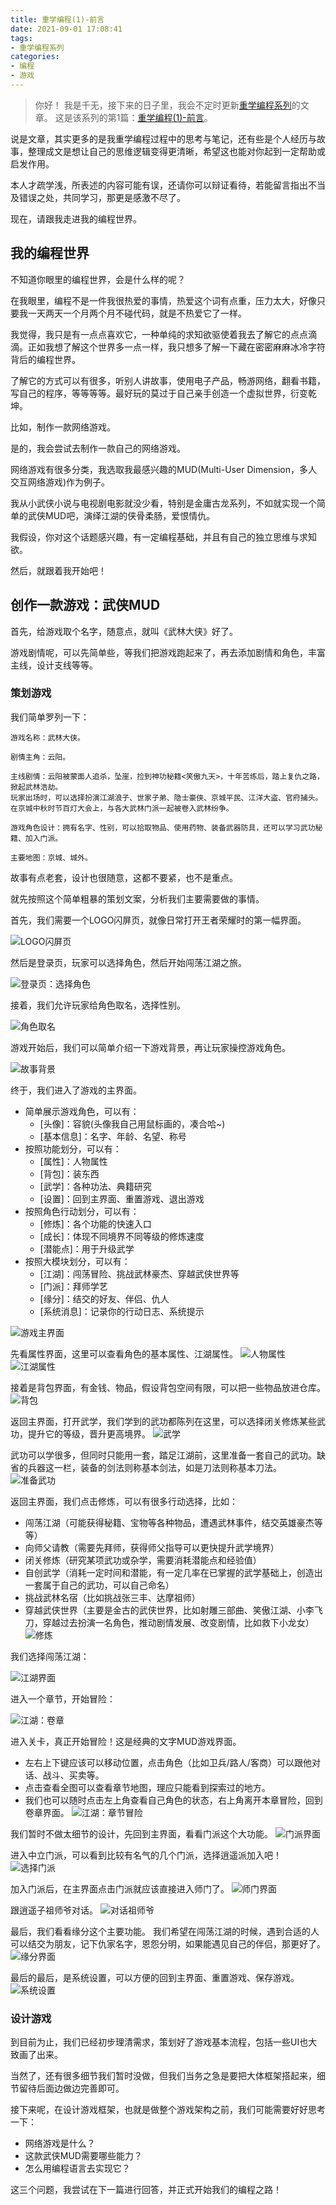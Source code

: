 ```yaml
---
title: 重学编程(1)-前言
date: 2021-09-01 17:08:41
tags:
- 重学编程系列
categories:
- 编程
- 游戏
---
```


>你好！
我是千无，接下来的日子里，我会不定时更新[重学编程系列](https://miyoosan.github.io/article/tags/重学编程系列/)的文章。
这是该系列的第1篇：[重学编程(1)-前言](https://miyoosan.github.io/article/2021/09/01/programming-1/)。

说是文章，其实更多的是我重学编程过程中的思考与笔记，还有些是个人经历与故事，整理成文是想让自己的思维逻辑变得更清晰，希望这也能对你起到一定帮助或启发作用。

本人才疏学浅，所表述的内容可能有误，还请你可以辩证看待，若能留言指出不当及错误之处，共同学习，那更是感激不尽了。

现在，请跟我走进我的编程世界。

## 我的编程世界

不知道你眼里的编程世界，会是什么样的呢？

在我眼里，编程不是一件我很热爱的事情，热爱这个词有点重，压力太大，好像只要我一天两天一个月两个月不碰代码，就是不热爱它了一样。

我觉得，我只是有一点点喜欢它，一种单纯的求知欲驱使着我去了解它的点点滴滴。正如我想了解这个世界多一点一样，我只想多了解一下藏在密密麻麻冰冷字符背后的编程世界。

了解它的方式可以有很多，听别人讲故事，使用电子产品，畅游网络，翻看书籍，写自己的程序，等等等等。最好玩的莫过于自己亲手创造一个虚拟世界，衍变乾坤。

比如，制作一款网络游戏。

是的，我会尝试去制作一款自己的网络游戏。

网络游戏有很多分类，我选取我最感兴趣的MUD(Multi-User Dimension，多人交互网络游戏)作为例子。

我从小武侠小说与电视剧电影就没少看，特别是金庸古龙系列，不如就实现一个简单的武侠MUD吧，演绎江湖的侠骨柔肠，爱恨情仇。

我假设，你对这个话题感兴趣，有一定编程基础，并且有自己的独立思维与求知欲。

然后，就跟着我开始吧！

## 创作一款游戏：武侠MUD

首先，给游戏取个名字，随意点，就叫《武林大侠》好了。

游戏剧情呢，可以先简单些，等我们把游戏跑起来了，再去添加剧情和角色，丰富主线，设计支线等等。

### 策划游戏

我们简单罗列一下：

```
游戏名称：武林大侠。

剧情主角：云阳。

主线剧情：云阳被蒙面人追杀，坠崖，捡到神功秘籍<笑傲九天>，十年苦练后，踏上复仇之路，掀起武林浩劫。
玩家出场时，可以选择扮演江湖浪子、世家子弟、隐士豪侠、京城平民、江洋大盗、官府捕头。
在京城中秋时节百灯大会上，与各大武林门派一起被卷入武林纷争。

游戏角色设计：拥有名字、性别，可以拾取物品、使用药物、装备武器防具，还可以学习武功秘籍、加入门派。

主要地图：京城、城外。
```

故事有点老套，设计也很随意，这都不要紧，也不是重点。

就先按照这个简单粗暴的策划文案，分析我们主要需要做的事情。

首先，我们需要一个LOGO闪屏页，就像日常打开王者荣耀时的第一幅界面。

![LOGO闪屏页](../../../../images/imgs-1/logo.png#w360)

然后是登录页，玩家可以选择角色，然后开始闯荡江湖之旅。

![登录页：选择角色](../../../../images/imgs-1/login.png#w360)

接着，我们允许玩家给角色取名，选择性别。

![角色取名](../../../../images/imgs-1/rename.png#w360)

游戏开始后，我们可以简单介绍一下游戏背景，再让玩家操控游戏角色。

![故事背景](../../../../images/imgs-1/story.png#w360)

终于，我们进入了游戏的主界面。
- 简单展示游戏角色，可以有：
  * [头像]：容貌(头像我自己用鼠标画的，凑合哈~)
  * [基本信息]：名字、年龄、名望、称号
- 按照功能划分，可以有：
  * [属性]：人物属性
  * [背包]：装东西
  * [武学]：各种功法、典籍研究
  * [设置]：回到主界面、重置游戏、退出游戏
- 按照角色行动划分，可以有：
  * [修炼]：各个功能的快速入口
  * [成长]：体现不同境界不同等级的修炼速度
  * [潜能点]：用于升级武学
- 按照大模块划分，可以有：
  * [江湖]：闯荡冒险、挑战武林豪杰、穿越武侠世界等
  * [门派]：拜师学艺
  * [缘分]：结交的好友、伴侣、仇人
  * [系统消息]：记录你的行动日志、系统提示

![游戏主界面](../../../../images/imgs-1/home.png#w360)

先看属性界面，这里可以查看角色的基本属性、江湖属性。
![人物属性](../../../../images/imgs-1/property.png#w360)
![江湖属性](../../../../images/imgs-1/jianghu.png#w360)

接着是背包界面，有金钱、物品，假设背包空间有限，可以把一些物品放进仓库。
![背包](../../../../images/imgs-1/bag.png#w360)

返回主界面，打开武学，我们学到的武功都陈列在这里，可以选择闭关修炼某些武功，提升它的等级，晋升更高境界。
![武学](../../../../images/imgs-1/army.png#w360)

武功可以学很多，但同时只能用一套，踏足江湖前，这里准备一套自己的武功。缺省的兵器这一栏，装备的剑法则称基本剑法，如是刀法则称基本刀法。
![准备武功](../../../../images/imgs-1/prepare-army.png#w360)

返回主界面，我们点击修炼，可以有很多行动选择，比如：
* 闯荡江湖（可能获得秘籍、宝物等各种物品，遭遇武林事件，结交英雄豪杰等等）
* 向师父请教（需要先拜师，获得师父指导可以更快提升武学境界）
* 闭关修炼（研究某项武功或杂学，需要消耗潜能点和经验值）
* 自创武学（消耗一定时间和潜能，有一定几率在已掌握的武学基础上，创造出一套属于自己的武功，可以自己命名）
* 挑战武林名宿（比如挑战张三丰、达摩祖师）
* 穿越武侠世界（主要是金古的武侠世界，比如射雕三部曲、笑傲江湖、小李飞刀，穿越过去扮演一名角色，推动剧情发展、改变剧情，比如救下小龙女）
![修炼](../../../../images/imgs-1/study.png#w360)

我们选择闯荡江湖：

![江湖界面](../../../../images/imgs-1/fighting.png#w360)

进入一个章节，开始冒险：

![江湖：卷章](../../../../images/imgs-1/page.png#w360)

进入关卡，真正开始冒险！这是经典的文字MUD游戏界面。
* 左右上下键应该可以移动位置，点击角色（比如卫兵/路人/客商）可以跟他对话、战斗、买卖等。
* 点击查看全图可以查看章节地图，理应只能看到探索过的地方。
* 我们也可以随时点击左上角查看自己角色的状态，右上角离开本章冒险，回到卷章界面。
![江湖：章节冒险](../../../../images/imgs-1/chapter.png#w360)

我们暂时不做太细节的设计，先回到主界面，看看门派这个大功能。
![门派界面](../../../../images/imgs-1/sect.png#w360)

进入中立门派，可以看到比较有名气的几个门派，选择逍遥派加入吧！
![选择门派](../../../../images/imgs-1/my-sect.png#w360)

加入门派后，在主界面点击门派就应该直接进入师门了。
![师门界面](../../../../images/imgs-1/current-sect.png#w360)

跟逍遥子祖师爷对话。
![对话祖师爷](../../../../images/imgs-1/conversation.png#w360)

最后，我们看看缘分这个主要功能。
我们希望在闯荡江湖的时候，遇到合适的人可以结交为朋友，记下仇家名字，恩怨分明，如果能遇见自己的伴侣，那更好了。
![缘分界面](../../../../images/imgs-1/friends.png#w360)

最后的最后，是系统设置，可以方便的回到主界面、重置游戏、保存游戏。
![系统设置](../../../../images/imgs-1/system.png#w360)


### 设计游戏

到目前为止，我们已经初步理清需求，策划好了游戏基本流程，包括一些UI也大致画了出来。

当然了，还有很多细节我们暂时没做，但我们当务之急是要把大体框架搭起来，细节留待后面边做边完善即可。

接下来呢，在设计游戏框架，也就是做整个游戏架构之前，我们可能需要好好思考一下：

* 网络游戏是什么？
* 这款武侠MUD需要哪些能力？
* 怎么用编程语言去实现它？

这三个问题，我尝试在下一篇进行回答，并正式开始我们的编程之路！

